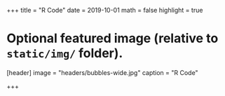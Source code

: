 +++
title = "R Code"
date = 2019-10-01
math = false
highlight = true

# Optional featured image (relative to `static/img/` folder).
[header]
image = "headers/bubbles-wide.jpg"
caption = "R Code"

+++
